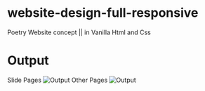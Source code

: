 # website-design-full-responsive
Poetry Website concept  ||  in Vanilla  Html and Css
# Output
Slide Pages
![Output](https://user-images.githubusercontent.com/123060177/229085176-f5a3df21-290e-4b31-ae12-4e1969cbca04.gif)
Other Pages
![Output](https://user-images.githubusercontent.com/123060177/229086050-a7caaeef-61f2-40a5-ac5f-4abcafbe34e2.gif)
